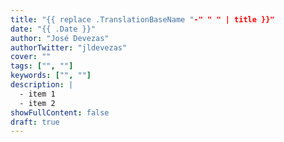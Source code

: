 ```yaml
---
title: "{{ replace .TranslationBaseName "-" " " | title }}"
date: "{{ .Date }}"
author: "José Devezas"
authorTwitter: "jldevezas"
cover: ""
tags: ["", ""]
keywords: ["", ""]
description: |
  - item 1
  - item 2
showFullContent: false
draft: true
---
```

